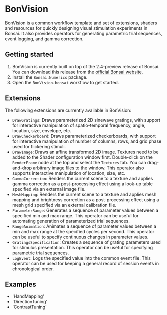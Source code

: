 # BonVision

BonVision is a common workflow template and set of extensions, shaders and resources for quickly designing visual stimulation experiments in Bonsai. It also provides operators for generating parametric trial sequences, event logging, and gamma correction.

## Getting started

1. BonVision is currently built on top of the 2.4-preview release of Bonsai. You can download this release from the [official Bonsai website](https://bonsai-rx.org).
2. Install the `Bonsai.Numerics` package.
3. Open the `BonVision.bonsai` workflow to get started.

## Extensions

The following extensions are currently available in BonVision:

* `DrawGratings`: Draws parameterized 2D sinewave gratings, with support for interactive manipulation of spatio-temporal frequency, angle, location, size, envelope, etc.
* `DrawCheckerboard`: Draws parameterized checkerboards, with support for interactive manipulation of number of columns, rows, and grid phase used for flickering stimuli.
* `DrawImage`: Draws an affine transformed 2D image. Textures need to be added to the Shader configuration window first. Double-click on the `RenderFrame` node at the top and select the `Textures` tab. You can drag-and-drop arbitrary image files to the window. This operator also supports interactive manipulation of location, size, etc.
* `GammaCorrection`: Renders the current scene to a texture and applies gamma correction as a post-processing effect using a look-up table specified via an external image file.
* `MeshMapping`: Renders the current scene to a texture and applies mesh mapping and brightness correction as a post-processing effect using a mesh grid specified via an external calibration file.
* `ParameterRange`: Generates a sequence of parameter values between a specified min and max range. This operator can be useful for automating generation of parameterized trial sequences.
* `RangeAnimation`: Animates a sequence of parameter values between a min and max range at the specified cycles per second. This operator can be useful to specify continuous changes in parameter values.
* `GratingsSpecification`: Creates a sequence of grating parameters used for stimulus presentation. This operator can be useful for specifying parametric trial sequences.
* `LogEvent`: Logs the specified value into the common event file. This operator can be used for keeping a general record of session events in chronological order.

## Examples

* 'HandMapping'
* 'DirectionTuning'
* 'ContrastTuning'

